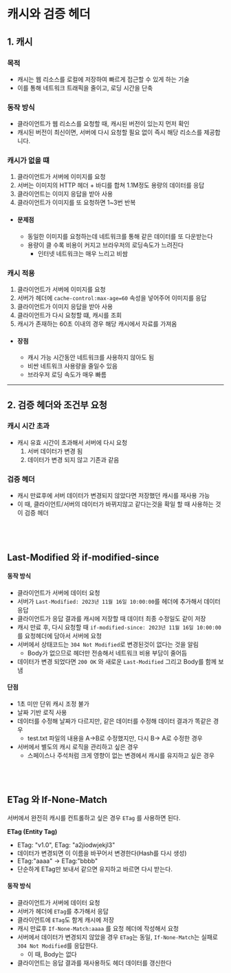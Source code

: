 # 캐시와 검증 헤더

## 1. 캐시 
### 목적 
- 캐시는 웹 리소스를 로컬에 저장하여 빠르게 접근할 수 있게 하는 기술
- 이를 통해 네트워크 트래픽을 줄이고, 로딩 시간을 단축

### 동작 방식
- 클라이언트가 웹 리소스를 요청할 때, 캐시된 버전이 있는지 먼저 확인
- 캐시된 버전이 최신이면, 서버에 다시 요청할 필요 없이 즉시 해당 리소스를 제공합니다.

### 캐시가 없을 떄
1. 클라이언트가 서버에 이미지를 요청
2. 서버는 이미지의 HTTP 헤더 + 바디를 합쳐 1.1M정도 용량의 데이터를 응답
3. 클라이언트는 이미지 응답을 받아 사용
4. 클라이언트가 이미지를 또 요청하면 1~3번 반복
- #### 문제점
  - 동일한 이미지를 요청하는데 네트워크를 통해 같은 데이터를 또 다운받는다
  - 용량이 클 수록 비용이 커지고 브라우저의 로딩속도가 느려진다
    - 인터넷 네트워크는 매우 느리고 비쌈

### 캐시 적용
1. 클라이언트가 서버에 이미지를 요청
2. 서버가 헤더에 `cache-control:max-age=60` 속성을 넣어주어 이미지를 응답
3. 클라이언트가 이미지 응답을 받아 사용
4. 클라이언트가 다시 요청할 떄, 캐시를 조회
5. 캐시가 존재하는 60초 이내의 경우 해당 캐시에서 자료를 가져옴
- #### 장점
  - 캐시 가능 시간동안 네트워크를 사용하지 않아도 됨
  - 비싼 네트워크 사용량을 줄일수 있음
  - 브라우저 로딩 속도가 매우 빠름
  
---

## 2. 검증 헤더와 조건부 요청
### 캐시 시간 초과
- 캐시 유효 시간이 초과해서 서버에 다시 요청
  1. 서버 데이터가 변경 됨
  2. 데이터가 변경 되지 않고 기존과 같음

### 검증 헤더
- 캐시 만료후에 서버 데이터가 변경되지 않았다면 저장했던 캐시를 재사용 가능
- 이 때, 클라이언트/서버의 데이터가 바뀌지않고 같다는것을 확일 할 때 사용하는 것이 검증 헤더

</br>
</br>

## Last-Modified 와 if-modified-since
#### 동작 방식
- 클라이언트가 서버에 데이터 요청
- 서버가 `Last-Modified: 2023년 11월 16일 10:00:00`를 헤더에 추가해서 데이터 응답
- 클라이언트가 응답 결과를 캐시에 저장할 때 데이터 최종 수정일도 같이 저장
- 캐시 만료 후, 다시 요청할 때 `if-modified-since: 2023년 11월 16일 10:00:00` 를 요청헤더에 담아서 서버에 요청
- 서버에서 상태코드는 `304 Not Modified`로 변경된것이 없다는 것을 알림
  - Body가 없으므로 헤더만 전송해서 네트워크 비용 부담이 줄어듬
- 데이터가 변경 되었다면 `200 OK` 와 새로운 `Last-Modified` 그리고 Body를 함께 보냄

#### 단점
- 1초 미만 단위 캐시 조정 불가
- 날짜 기반 로직 사용
- 데이터를 수정해 날짜가 다르지만, 같은 데이터를 수정해 데이터 결과가 똑같은 경우
    - test.txt 파일의 내용을 A→B로 수정했지만, 다시 B→ A로 수정한 경우
- 서버에서 별도의 캐시 로직을 관리하고 싶은 경우
    - 스페이스나 주석처럼 크게 영향이 없는 변경에서 캐시를 유지하고 싶은 경우 

</br>
</br>

## ETag 와 If-None-Match
서버에서 완전히 캐시를 컨트롤하고 싶은 경우 `ETag` 를 사용하면 된다.

**ETag (Entity Tag)**
- ETag: "v1.0", ETag: "a2jiodwjekjl3"
- 데이터가 변경되면 이 이름을 바꾸어서 변경한다(Hash를 다시 생성)
- ETag:"aaaa" → ETag:"bbbb"
- 단순하게 ETag만 보내서 같으면 유지하고 바르면 다시 받는다. 

#### 동작 방식
- 클라이언트가 서버에 데이터 요청
- 서버가 헤더에 `ETag`를 추가해서 응답
- 클라이언트에 `ETag`도 함게 캐시에 저장
- 캐시 만료후 `If-None-Match:aaaa` 를 요청 헤더에 작성해서 요청
- 서버에서 데이터가 변경되지 않았을 경우 `ETag`는 동일, `If-None-Match`는 실패로 `304 Not Modified`를 응답한다.
  - 이 때, Body는 없다
- 클라이언트는 응답 결과를 재사용하도 헤더 데이터를 갱신한다